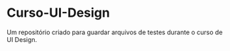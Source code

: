 # Curso-UI-Design
Um repositório criado para guardar arquivos de testes durante o curso de UI Design.

